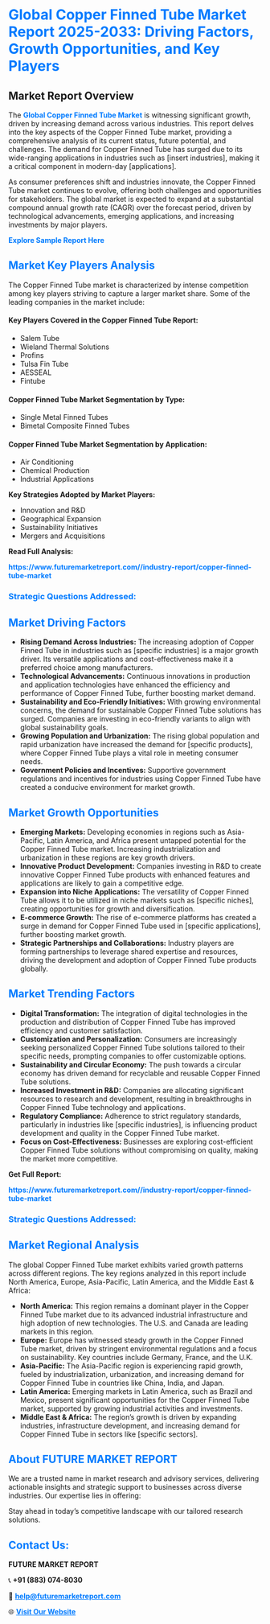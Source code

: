 <h1 style="color: #007BFF;">Global Copper Finned Tube Market Report 2025-2033: Driving Factors, Growth Opportunities, and Key Players</h1>

<section id="overview">
<h2>Market Report Overview</h2>
<p>The <a href="https://www.futuremarketreport.com//industry-report/copper-finned-tube-market" style="color: #007BFF; text-decoration: none;"><strong>Global Copper Finned Tube Market</strong></a> is witnessing significant growth, driven by increasing demand across various industries. This report delves into the key aspects of the Copper Finned Tube market, providing a comprehensive analysis of its current status, future potential, and challenges. The demand for Copper Finned Tube has surged due to its wide-ranging applications in industries such as [insert industries], making it a critical component in modern-day [applications].</p>
<p>As consumer preferences shift and industries innovate, the Copper Finned Tube market continues to evolve, offering both challenges and opportunities for stakeholders. The global market is expected to expand at a substantial compound annual growth rate (CAGR) over the forecast period, driven by technological advancements, emerging applications, and increasing investments by major players.</p>
</section>

<section id="overview">
<p><a href="https://www.futuremarketreport.com//request-sample/reportId=92672" style="color: #007BFF; text-decoration: none;"><strong>Explore Sample Report Here</strong></a></p>
</section>

<section id="key-players">
<h2 style="color: #007BFF;">Market Key Players Analysis</h2>
<p>The Copper Finned Tube market is characterized by intense competition among key players striving to capture a larger market share. Some of the leading companies in the market include:</p>
<h4>Key Players Covered in the Copper Finned Tube Report:</h4>
<ul><li>Salem Tube</li><li>Wieland Thermal Solutions</li><li>Profins</li><li>Tulsa Fin Tube</li><li>AESSEAL</li><li>Fintube</li></ul>
<h4>Copper Finned Tube Market Segmentation by Type:</h4>
<ul><li>Single Metal Finned Tubes</li><li>Bimetal Composite Finned Tubes</li></ul>

<h4>Copper Finned Tube Market Segmentation by Application:</h4>
<ul><li>Air Conditioning</li><li>Chemical Production</li><li>Industrial Applications</li></ul>
<p><strong>Key Strategies Adopted by Market Players:</strong></p>
<ul>
<li>Innovation and R&D</li>
<li>Geographical Expansion</li>
<li>Sustainability Initiatives</li>
<li>Mergers and Acquisitions</li>
</ul>
</section>

<section>
<p><strong>Read Full Analysis: </strong></p><a href="https://www.futuremarketreport.com//industry-report/copper-finned-tube-market" style="color: #007BFF; text-decoration: none;"><strong>https://www.futuremarketreport.com//industry-report/copper-finned-tube-market</strong></a>
<h3 style="color: #007BFF;">Strategic Questions Addressed:</h3>
</section>

<section id="driving-factors">
<h2 style="color: #007BFF;">Market Driving Factors</h2>
<ul>
<li><strong>Rising Demand Across Industries:</strong> The increasing adoption of Copper Finned Tube in industries such as [specific industries] is a major growth driver. Its versatile applications and cost-effectiveness make it a preferred choice among manufacturers.</li>
<li><strong>Technological Advancements:</strong> Continuous innovations in production and application technologies have enhanced the efficiency and performance of Copper Finned Tube, further boosting market demand.</li>
<li><strong>Sustainability and Eco-Friendly Initiatives:</strong> With growing environmental concerns, the demand for sustainable Copper Finned Tube solutions has surged. Companies are investing in eco-friendly variants to align with global sustainability goals.</li>
<li><strong>Growing Population and Urbanization:</strong> The rising global population and rapid urbanization have increased the demand for [specific products], where Copper Finned Tube plays a vital role in meeting consumer needs.</li>
<li><strong>Government Policies and Incentives:</strong> Supportive government regulations and incentives for industries using Copper Finned Tube have created a conducive environment for market growth.</li>
</ul>
</section>

<section id="growth-opportunities">
<h2 style="color: #007BFF;">Market Growth Opportunities</h2>
<ul>
<li><strong>Emerging Markets:</strong> Developing economies in regions such as Asia-Pacific, Latin America, and Africa present untapped potential for the Copper Finned Tube market. Increasing industrialization and urbanization in these regions are key growth drivers.</li>
<li><strong>Innovative Product Development:</strong> Companies investing in R&D to create innovative Copper Finned Tube products with enhanced features and applications are likely to gain a competitive edge.</li>
<li><strong>Expansion into Niche Applications:</strong> The versatility of Copper Finned Tube allows it to be utilized in niche markets such as [specific niches], creating opportunities for growth and diversification.</li>
<li><strong>E-commerce Growth:</strong> The rise of e-commerce platforms has created a surge in demand for Copper Finned Tube used in [specific applications], further boosting market growth.</li>
<li><strong>Strategic Partnerships and Collaborations:</strong> Industry players are forming partnerships to leverage shared expertise and resources, driving the development and adoption of Copper Finned Tube products globally.</li>
</ul>
</section>

<section id="trending-factors">
<h2 style="color: #007BFF;">Market Trending Factors</h2>
<ul>
<li><strong>Digital Transformation:</strong> The integration of digital technologies in the production and distribution of Copper Finned Tube has improved efficiency and customer satisfaction.</li>
<li><strong>Customization and Personalization:</strong> Consumers are increasingly seeking personalized Copper Finned Tube solutions tailored to their specific needs, prompting companies to offer customizable options.</li>
<li><strong>Sustainability and Circular Economy:</strong> The push towards a circular economy has driven demand for recyclable and reusable Copper Finned Tube solutions.</li>
<li><strong>Increased Investment in R&D:</strong> Companies are allocating significant resources to research and development, resulting in breakthroughs in Copper Finned Tube technology and applications.</li>
<li><strong>Regulatory Compliance:</strong> Adherence to strict regulatory standards, particularly in industries like [specific industries], is influencing product development and quality in the Copper Finned Tube market.</li>
<li><strong>Focus on Cost-Effectiveness:</strong> Businesses are exploring cost-efficient Copper Finned Tube solutions without compromising on quality, making the market more competitive.</li>
</ul>
</section>

<section>
<p><strong>Get Full Report: </strong></p><a href="https://www.futuremarketreport.com//industry-report/copper-finned-tube-market" style="color: #007BFF; text-decoration: none;"><strong>https://www.futuremarketreport.com//industry-report/copper-finned-tube-market</strong></a>
<h3 style="color: #007BFF;">Strategic Questions Addressed:</h3>
</section>


<section id="regional-analysis">
<h2 style="color: #007BFF;">Market Regional Analysis</h2>
<p>The global Copper Finned Tube market exhibits varied growth patterns across different regions. The key regions analyzed in this report include North America, Europe, Asia-Pacific, Latin America, and the Middle East & Africa:</p>
<ul>
<li><strong>North America:</strong> This region remains a dominant player in the Copper Finned Tube market due to its advanced industrial infrastructure and high adoption of new technologies. The U.S. and Canada are leading markets in this region.</li>
<li><strong>Europe:</strong> Europe has witnessed steady growth in the Copper Finned Tube market, driven by stringent environmental regulations and a focus on sustainability. Key countries include Germany, France, and the U.K.</li>
<li><strong>Asia-Pacific:</strong> The Asia-Pacific region is experiencing rapid growth, fueled by industrialization, urbanization, and increasing demand for Copper Finned Tube in countries like China, India, and Japan.</li>
<li><strong>Latin America:</strong> Emerging markets in Latin America, such as Brazil and Mexico, present significant opportunities for the Copper Finned Tube market, supported by growing industrial activities and investments.</li>
<li><strong>Middle East & Africa:</strong> The region’s growth is driven by expanding industries, infrastructure development, and increasing demand for Copper Finned Tube in sectors like [specific sectors].</li>
</ul>
</section>

<footer>
<h2 style="color: #007BFF;">About FUTURE MARKET REPORT</h2>
<p>We are a trusted name in market research and advisory services, delivering actionable insights and strategic support to businesses across diverse industries. Our expertise lies in offering:</p>

<p>Stay ahead in today’s competitive landscape with our tailored research solutions.</p>

<h2 style="color: #007BFF;">Contact Us:</h2>
<p><strong>FUTURE MARKET REPORT</strong></p>
<p>📞 <strong>+91 (883) 074-8030</strong></p>
<p>📧 <strong><a href="mailto:help@futuremarketreport.com" style="color: #007BFF;">help@futuremarketreport.com</a></strong></p>
<p>🌐 <strong><a href="https://www.futuremarketreport.com/" style="color: #007BFF;">Visit Our Website</a></strong></p>
</footer>